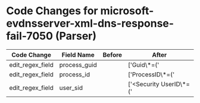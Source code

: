 # Code Changes for microsoft-evdnsserver-xml-dns-response-fail-7050 (Parser)

| Code Change | Field Name | Before | After |
|-------------|------------|--------|-------|
| edit_regex_field | process_guid |  | ['Guid\\*=(\'|")\{({process_guid}[^}\']+?)\}\''] |
| edit_regex_field | process_id |  | ['ProcessID\\*=(\'|")({process_id}\d+)'] |
| edit_regex_field | user_sid |  | ['<Security UserID\\*=(\'|")({user_sid}[^\'"]+)'] |